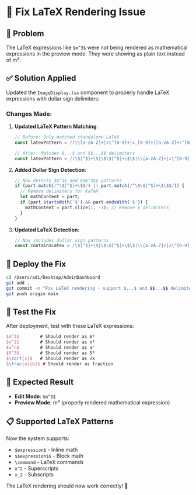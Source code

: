 # 🔧 Fix LaTeX Rendering Issue

## 🎯 **Problem**
The LaTeX expressions like `$m^3$` were not being rendered as mathematical expressions in the preview mode. They were showing as plain text instead of m³.

## ✅ **Solution Applied**

Updated the `ImageDisplay.tsx` component to properly handle LaTeX expressions with dollar sign delimiters:

### **Changes Made:**

1. **Updated LaTeX Pattern Matching**:
   ```javascript
   // Before: Only matched standalone LaTeX
   const latexPattern = /(\\[a-zA-Z]+|x\^[0-9]+|x_[0-9]+|[a-zA-Z]+\^[0-9]+|[a-zA-Z]+_[0-9]+)/g;
   
   // After: Matches $...$ and $$...$$ delimiters
   const latexPattern = /(\$[^$]+\$|\$\$[^$]+\$\$|\\[a-zA-Z]+|x\^[0-9]+|x_[0-9]+|[a-zA-Z]+\^[0-9]+|[a-zA-Z]+_[0-9]+)/g;
   ```

2. **Added Dollar Sign Detection**:
   ```javascript
   // Now detects $m^3$ and $$m^3$$ patterns
   if (part.match(/^\$[^$]+\$$/) || part.match(/^\$\$[^$]+\$\$$/)) {
     // Remove delimiters for KaTeX
     let mathContent = part;
     if (part.startsWith('$') && part.endsWith('$')) {
       mathContent = part.slice(1, -1); // Remove $ delimiters
     }
   }
   ```

3. **Updated LaTeX Detection**:
   ```javascript
   // Now includes dollar sign patterns
   const containsLatex = /\$[^$]+\$|\$\$[^$]+\$\$|\\[a-zA-Z]+|x\^[0-9]+|x_[0-9]+/.test(markdownProcessedText);
   ```

## 🚀 **Deploy the Fix**

```bash
cd /Users/adi/Desktop/AdminDashboard
git add .
git commit -m "Fix LaTeX rendering - support $...$ and $$...$$ delimiters"
git push origin main
```

## 🧪 **Test the Fix**

After deployment, test with these LaTeX expressions:

```latex
$m^3$        # Should render as m³
$x^2$        # Should render as x²
$a^n$        # Should render as aⁿ
$5^3$        # Should render as 5³
$\sqrt{x}$   # Should render as √x
$\frac{a}{b}$ # Should render as fraction
```

## 🎯 **Expected Result**

- **Edit Mode**: `$m^3$`
- **Preview Mode**: m³ (properly rendered mathematical expression)

## 📋 **Supported LaTeX Patterns**

Now the system supports:
- `$expression$` - Inline math
- `$$expression$$` - Block math  
- `\command` - LaTeX commands
- `x^2` - Superscripts
- `x_2` - Subscripts

The LaTeX rendering should now work correctly! 🎉 